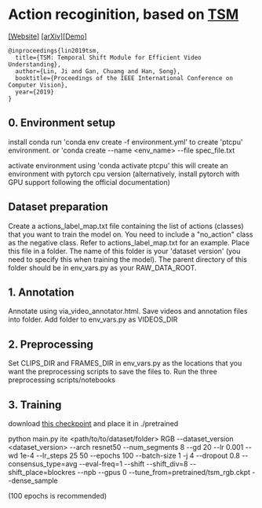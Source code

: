 # Action recoginition, based on [TSM](https://github.com/mit-han-lab/temporal-shift-module)

[[Website]](https://hanlab.mit.edu/projects/tsm/) [[arXiv]](https://arxiv.org/abs/1811.08383)[[Demo]](https://www.youtube.com/watch?v=0T6u7S_gq-4)

```
@inproceedings{lin2019tsm,
  title={TSM: Temporal Shift Module for Efficient Video Understanding},
  author={Lin, Ji and Gan, Chuang and Han, Song},
  booktitle={Proceedings of the IEEE International Conference on Computer Vision},
  year={2019}
} 
```

## 0. Environment setup

install conda 
run 'conda env create -f environment.yml' to create 'ptcpu' environment.
or
'conda create --name <env_name> --file spec_file.txt

activate environment using 'conda activate ptcpu'
this will create an environment with pytorch cpu version
(alternatively, install pytorch with GPU support following the official documentation)

## Dataset preparation

Create a actions_label_map.txt file containing the list of actions (classes) that you want to train the model on. 
You need to include a "no_action" class as the negative class.
Refer to actions_label_map.txt for an example.
Place this file in a folder. The name of this folder is your 'dataset version' (you need to specify this when training the model).
The parent directory of this folder should be in env_vars.py as your RAW_DATA_ROOT.

## 1. Annotation

Annotate using via_video_annotator.html.
Save videos and annotation files into folder.
Add folder to env_vars.py as VIDEOS_DIR

## 2. Preprocessing

Set CLIPS_DIR and FRAMES_DIR in env_vars.py as the locations that you want the preprocessing scripts to save the files to.
Run the three preprocessing scripts/notebooks

## 3. Training
download [this checkpoint](https://www.dropbox.com/s/5yxnzubch7b6niu/tsm_rgb.ckpt?dl=1) and place it in ./pretrained


python main.py ite <path/to/to/dataset/folder> RGB --dataset_version <dataset_version> --arch resnet50 --num_segments 8 --gd 20 --lr 0.001 --wd 1e-4 --lr_steps 25 50 --epochs 100 --batch-size 1 -j 4 --dropout 0.8 --consensus_type=avg --eval-freq=1 --shift --shift_div=8 --shift_place=blockres --npb --gpus 0 --tune_from=pretrained/tsm_rgb.ckpt --dense_sample

(100 epochs is recommended)
